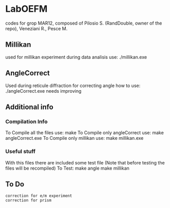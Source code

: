 # LabOEFM
codes for grop MAR12, composed of Pilosio S. (RandDouble, owner of the repo), Veneziani R., Pesce M.
## Millikan
used for millikan experiment during data analisis
    use: ./millikan.exe <filename>
## AngleCorrect 
Used during reticule diffraction for correcting angle
    how to use:
    ./angleCorrect.exe <first Degree> <first Prime> <second degree> <second prime>
    needs improving
## Additional info
### Compilation Info
To Compile all the files use:
    make
To Compile only angleCorrect use:
    make angleCorrect.exe
To Compile only millikan use:
    make millikan.exe
### Useful stuff
With this files there are included some test file
(Note that before testing the files will be recompiled)
To Test:
    make angle
    make millikan
## To Do
    correction for e/m experiment
    correction for prism